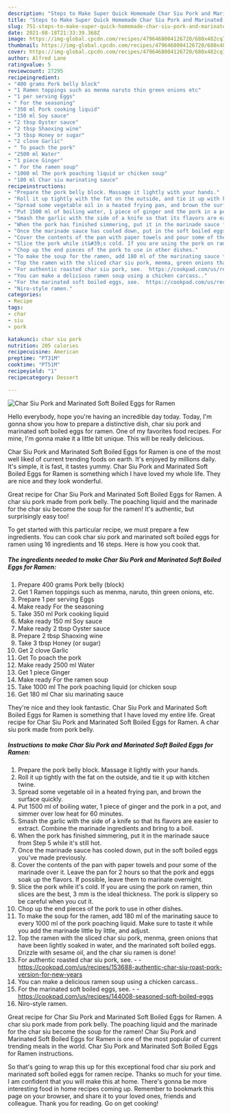 ```yaml
---
description: "Steps to Make Super Quick Homemade Char Siu Pork and Marinated Soft Boiled Eggs for Ramen"
title: "Steps to Make Super Quick Homemade Char Siu Pork and Marinated Soft Boiled Eggs for Ramen"
slug: 751-steps-to-make-super-quick-homemade-char-siu-pork-and-marinated-soft-boiled-eggs-for-ramen
date: 2021-08-18T21:33:39.368Z
image: https://img-global.cpcdn.com/recipes/4796468004126720/680x482cq70/char-siu-pork-and-marinated-soft-boiled-eggs-for-ramen-recipe-main-photo.jpg
thumbnail: https://img-global.cpcdn.com/recipes/4796468004126720/680x482cq70/char-siu-pork-and-marinated-soft-boiled-eggs-for-ramen-recipe-main-photo.jpg
cover: https://img-global.cpcdn.com/recipes/4796468004126720/680x482cq70/char-siu-pork-and-marinated-soft-boiled-eggs-for-ramen-recipe-main-photo.jpg
author: Alfred Lane
ratingvalue: 5
reviewcount: 27295
recipeingredient:
- "400 grams Pork belly block"
- "1 Ramen toppings such as menma naruto thin green onions etc"
- "1 per serving Eggs"
- " For the seasoning"
- "350 ml Pork cooking liquid"
- "150 ml Soy sauce"
- "2 tbsp Oyster sauce"
- "2 tbsp Shaoxing wine"
- "3 tbsp Honey or sugar"
- "2 clove Garlic"
- " To poach the pork"
- "2500 ml Water"
- "1 piece Ginger"
- " For the ramen soup"
- "1000 ml The pork poaching liquid or chicken soup"
- "180 ml Char siu marinating sauce"
recipeinstructions:
- "Prepare the pork belly block. Massage it lightly with your hands."
- "Roll it up tightly with the fat on the outside, and tie it up with kitchen twine."
- "Spread some vegetable oil in a heated frying pan, and brown the surface quickly."
- "Put 1500 ml of boiling water, 1 piece of ginger and the pork in a pot, and simmer over low heat for 60 minutes."
- "Smash the garlic with the side of a knife so that its flavors are easier to extract. Combine the marinade ingredients and bring to a boil."
- "When the pork has finished simmering, put it in the marinade sauce from Step 5 while it&#39;s still hot."
- "Once the marinade sauce has cooled down, put in the soft boiled eggs you&#39;ve made previously."
- "Cover the contents of the pan with paper towels and pour some of the marinade over it. Leave the pan for 2 hours so that the pork and eggs soak up the flavors. If possible, leave them to marinate overnight."
- "Slice the pork while it&#39;s cold. If you are using the pork on ramen, thin slices are the best, 3 mm is the ideal thickness. The pork is slippery so be careful when you cut it."
- "Chop up the end pieces of the pork to use in other dishes."
- "To make the soup for the ramen, add 180 ml of the marinating sauce to every 1000 ml of the pork poaching liquid. Make sure to taste it while you add the marinade little by little, and adjust."
- "Top the ramen with the sliced char siu pork, menma, green onions that have been lightly soaked in water, and the marinated soft boiled eggs. Drizzle with sesame oil, and the char siu ramen is done!"
- "For authentic roasted char siu pork, see.  https://cookpad.com/us/recipes/153688-authentic-char-siu-roast-pork-version-for-new-years"
- "You can make a delicious ramen soup using a chicken carcass.."
- "For the marinated soft boiled eggs, see.  https://cookpad.com/us/recipes/144008-seasoned-soft-boiled-eggs"
- "Niro-style ramen."
categories:
- Recipe
tags:
- char
- siu
- pork

katakunci: char siu pork 
nutrition: 205 calories
recipecuisine: American
preptime: "PT31M"
cooktime: "PT51M"
recipeyield: "1"
recipecategory: Dessert

---
```



![Char Siu Pork and Marinated Soft Boiled Eggs for Ramen](https://img-global.cpcdn.com/recipes/4796468004126720/680x482cq70/char-siu-pork-and-marinated-soft-boiled-eggs-for-ramen-recipe-main-photo.jpg)

Hello everybody, hope you're having an incredible day today. Today, I'm gonna show you how to prepare a distinctive dish, char siu pork and marinated soft boiled eggs for ramen. One of my favorites food recipes. For mine, I'm gonna make it a little bit unique. This will be really delicious.

Char Siu Pork and Marinated Soft Boiled Eggs for Ramen is one of the most well liked of current trending foods on earth. It's enjoyed by millions daily. It's simple, it is fast, it tastes yummy. Char Siu Pork and Marinated Soft Boiled Eggs for Ramen is something which I have loved my whole life. They are nice and they look wonderful.

Great recipe for Char Siu Pork and Marinated Soft Boiled Eggs for Ramen. A char siu pork made from pork belly. The poaching liquid and the marinade for the char siu become the soup for the ramen! It&#39;s authentic, but surprisingly easy too!


To get started with this particular recipe, we must prepare a few ingredients. You can cook char siu pork and marinated soft boiled eggs for ramen using 16 ingredients and 16 steps. Here is how you cook that.

<!--inarticleads1-->

##### The ingredients needed to make Char Siu Pork and Marinated Soft Boiled Eggs for Ramen:

1. Prepare 400 grams Pork belly (block)
1. Get 1 Ramen toppings such as menma, naruto, thin green onions, etc.
1. Prepare 1 per serving Eggs
1. Make ready  For the seasoning
1. Take 350 ml Pork cooking liquid
1. Make ready 150 ml Soy sauce
1. Make ready 2 tbsp Oyster sauce
1. Prepare 2 tbsp Shaoxing wine
1. Take 3 tbsp Honey (or sugar)
1. Get 2 clove Garlic
1. Get  To poach the pork
1. Make ready 2500 ml Water
1. Get 1 piece Ginger
1. Make ready  For the ramen soup
1. Take 1000 ml The pork poaching liquid (or chicken soup
1. Get 180 ml Char siu marinating sauce


They&#39;re nice and they look fantastic. Char Siu Pork and Marinated Soft Boiled Eggs for Ramen is something that I have loved my entire life. Great recipe for Char Siu Pork and Marinated Soft Boiled Eggs for Ramen. A char siu pork made from pork belly. 

<!--inarticleads2-->

##### Instructions to make Char Siu Pork and Marinated Soft Boiled Eggs for Ramen:

1. Prepare the pork belly block. Massage it lightly with your hands.
1. Roll it up tightly with the fat on the outside, and tie it up with kitchen twine.
1. Spread some vegetable oil in a heated frying pan, and brown the surface quickly.
1. Put 1500 ml of boiling water, 1 piece of ginger and the pork in a pot, and simmer over low heat for 60 minutes.
1. Smash the garlic with the side of a knife so that its flavors are easier to extract. Combine the marinade ingredients and bring to a boil.
1. When the pork has finished simmering, put it in the marinade sauce from Step 5 while it&#39;s still hot.
1. Once the marinade sauce has cooled down, put in the soft boiled eggs you&#39;ve made previously.
1. Cover the contents of the pan with paper towels and pour some of the marinade over it. Leave the pan for 2 hours so that the pork and eggs soak up the flavors. If possible, leave them to marinate overnight.
1. Slice the pork while it&#39;s cold. If you are using the pork on ramen, thin slices are the best, 3 mm is the ideal thickness. The pork is slippery so be careful when you cut it.
1. Chop up the end pieces of the pork to use in other dishes.
1. To make the soup for the ramen, add 180 ml of the marinating sauce to every 1000 ml of the pork poaching liquid. Make sure to taste it while you add the marinade little by little, and adjust.
1. Top the ramen with the sliced char siu pork, menma, green onions that have been lightly soaked in water, and the marinated soft boiled eggs. Drizzle with sesame oil, and the char siu ramen is done!
1. For authentic roasted char siu pork, see. -  - https://cookpad.com/us/recipes/153688-authentic-char-siu-roast-pork-version-for-new-years
1. You can make a delicious ramen soup using a chicken carcass..
1. For the marinated soft boiled eggs, see. -  - https://cookpad.com/us/recipes/144008-seasoned-soft-boiled-eggs
1. Niro-style ramen.


Great recipe for Char Siu Pork and Marinated Soft Boiled Eggs for Ramen. A char siu pork made from pork belly. The poaching liquid and the marinade for the char siu become the soup for the ramen! Char Siu Pork and Marinated Soft Boiled Eggs for Ramen is one of the most popular of current trending meals in the world. Char Siu Pork and Marinated Soft Boiled Eggs for Ramen instructions. 

So that's going to wrap this up for this exceptional food char siu pork and marinated soft boiled eggs for ramen recipe. Thanks so much for your time. I am confident that you will make this at home. There's gonna be more interesting food in home recipes coming up. Remember to bookmark this page on your browser, and share it to your loved ones, friends and colleague. Thank you for reading. Go on get cooking!
